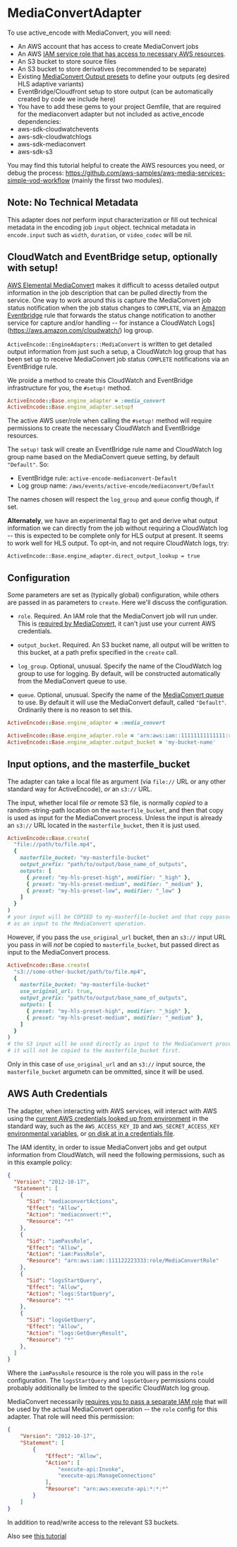 # MediaConvertAdapter


To use active_encode with MediaConvert, you will need:

* An AWS account that has access to create MediaConvert jobs
* An AWS [IAM service role that has access to necessary AWS resources](https://docs.aws.amazon.com/mediaconvert/latest/ug/iam-role.html).
* An S3 bucket to store source files
* An S3 bucket to store derivatives (recommended to be separate)
* Existing [MediaConvert Output presets](https://docs.aws.amazon.com/mediaconvert/latest/ug/creating-preset-from-scratch.html) to define your outputs (eg desired HLS adaptive variants)
* EventBridge/Cloudfront setup to store output (can be automatically created by code we include here)
* You have to add these gems to your project Gemfile, that are required for
 the mediaconvert adapter but not included as active_encode dependencies:
 * aws-sdk-cloudwatchevents
 * aws-sdk-cloudwatchlogs
 * aws-sdk-mediaconvert
 * aws-sdk-s3

You may find this tutorial helpful to create the AWS resources you need, or debug the process: https://github.com/aws-samples/aws-media-services-simple-vod-workflow (mainly the firsst two modules).

## Note: No Technical Metadata

This adapter does _not_ perform input characterization or fill out technical metadata in the encoding job `input` object. technical metadata in `encode.input` such as `width`, `duration`,
or `video_codec` will be nil.

## CloudWatch and EventBridge setup, optionally with setup!

[AWS Elemental MediaConvert](https://aws.amazon.com/mediaconvert/) makes it difficult to acesss
detailed output information in the job description that can be pulled directly from the service. One way to work around this is capture the MediaConvert job status notification
when the job status changes to `COMPLETE`, via an
[Amazon Eventbridge](https://aws.amazon.com/eventbridge/) rule that forwards the status change
notification to another service for capture and/or handling -- for instance a CloudWatch Logs]
(https://aws.amazon.com/cloudwatch/) log group.

`ActiveEncode::EngineAdapters::MediaConvert` is written to get detailed output information from just such a setup, a CloudWatch log group that has been set up to receive MediaConvert job status `COMPLETE` notifications via an EventBridge rule.

We proide a method to create this CloudWatch and EventBridge infrastructure for you, the `#setup!` method.


```ruby
ActiveEncode::Base.engine_adapter = :media_convert
ActiveEncode::Base.engine_adapter.setup!
```

The active AWS user/role when calling the `#setup!` method will require permissions to create the
necessary CloudWatch and EventBridge resources.

The `setup!` task will create an EventBridge rule name and CloudWatch log group name based on the MediaConvert queue setting, by default `"Default"`. So:
* EventBridge rule: `active-encode-mediaconvert-Default`
* Log group name: `/aws/events/active-encode/mediaconvert/Default`

The names chosen will respect the `log_group` and `queue` config though, if set.


**Alternately**, we have an experimental flag to get and derive what output information we can
directly from the job without requiring a CloudWatch log -- this is expected to be complete
only for  HLS output at present. It seems to work well for HLS output. To opt-in, and not require CloudWatch logs, try:

    ActiveEncode::Base.engine_adapter.direct_output_lookup = true


## Configuration

Some parameters are set as (typically global) configuration, while others are passed in as parameters to `create`. Here we'll discuss the configuration.


* `role`. Required. An IAM role that the MediaConvert job will run under. This is [required by MediaConvert](https://docs.aws.amazon.com/mediaconvert/latest/ug/iam-role.html), it can't just use your current AWS credentials.

* `output_bucket`. Required.  An S3 bucket name, all output will be written to this bucket, at a path prefix specified in the `create` call.

* `log_group`. Optional, unusual. Specify the name of the CloudWatch log group to use for logging. By default, will be constructed automatically from the MediaConvert queue to use.

* `queue`. Optional, unusual. Specify the name of the [MediaConvert queue](https://docs.aws.amazon.com/mediaconvert/latest/ug/working-with-queues.html) to use. By default it will use the MediaConvert default, called `"Default"`. Ordinarily there is no reason to set this.

```ruby
ActiveEncode::Base.engine_adapter = :media_convert

ActiveEncode::Base.engine_adapter.role = 'arn:aws:iam::11111111111111:role/my-role-name'
ActiveEncode::Base.engine_adapter.output_bucket = 'my-bucket-name'
```


## Input options, and the masterfile_bucket

The adapter can take a local file as argument (via `file://` URL or any other standard way for ActiveEncode), _or_ an `s3://` URL.

The input, whether local file _or_ remote S3 file, is normally _copied_ to a random-string-path location on the `masterfile_bucket`, and then that copy is used as input for the MediaConvert process.  Unless the input is already an `s3://` URL located in the `masterfile_bucket`, then it is just used.


```ruby
ActiveEncode::Base.create(
  "file://path/to/file.mp4",
  {
    masterfile_bucket: "my-masterfile-bucket"
    output_prefix: "path/to/output/base_name_of_outputs",
    outputs: [
      { preset: "my-hls-preset-high", modifier: "_high" },
      { preset: "my-hls-preset-medium", modifier: "_medium" },
      { preset: "my-hls-preset-low", modifier: "_low" }
    ]
  }
)
# your input will be COPIED to my-masterfile-bucket and that copy passed
# as an input to the MediaConvert operation.
```

However, if you pass the `use_original_url` bucket, then an `s3://` input URL you pass in will _not_ be copied to `masterfile_bucket`, but passed direct as input to the MediaConvert process.

```ruby
ActiveEncode::Base.create(
  "s3://some-other-bucket/path/to/file.mp4",
  {
    masterfile_bucket: "my-masterfile-bucket"
    use_original_url: true,
    output_prefix: "path/to/output/base_name_of_outputs",
    outputs: [
      { preset: "my-hls-preset-high", modifier: "_high" },
      { preset: "my-hls-preset-medium", modifier: "_medium" },
    ]
  }
)
# the S3 input will be used directly as input to the MediaConvert process,
# it will not be copied to the masterfile_bucket first.
```

Only in this case of `use_original_url` and an `s3://` input source, the `masterfile_bucket` argumetn can be ommitted, since it will be used.

## AWS Auth Credentials

The adapter, when interacting with AWS services, will interact with AWS using the [current AWS credentials looked up from environment](https://docs.aws.amazon.com/sdk-for-ruby/v3/developer-guide/setup-config.html#aws-ruby-sdk-setting-credentials) in the standard way, such as the `AWS_ACCESS_KEY_ID` and `AWS_SECRET_ACCESS_KEY` [environmental variables](https://docs.aws.amazon.com/sdkref/latest/guide/environment-variables.html), or [on disk at in a credentials file](https://docs.aws.amazon.com/sdkref/latest/guide/file-format.html).

The IAM identity, in order to issue MediaConvert jobs and get output information from CloudWatch, will need the following permissions, such as in this example policy:

```json
{
  "Version": "2012-10-17",
  "Statement": [
    {
      "Sid": "mediaconvertActions",
      "Effect": "Allow",
      "Action": "mediaconvert:*",
      "Resource": "*"
    },
    {
      "Sid": "iamPassRole",
      "Effect": "Allow",
      "Action": "iam:PassRole",
      "Resource": "arn:aws:iam::111122223333:role/MediaConvertRole"
    },
    {
      "Sid": "logsStartQuery",
      "Effect": "Allow",
      "Action": "logs:StartQuery",
      "Resource": "*"
    },
    {
      "Sid": "logsGetQuery",
      "Effect": "Allow",
      "Action": "logs:GetQueryResult",
      "Resource": "*"
    },
  ]
}
```

Where the `iamPassRole` resource is the role you will pass in the `role` configuration. The `logsStartQuery` and `logsGetQuery` permissions could probably additionally be limited to the specific CloudWatch log group.

MediaConvert necessarily [requires you to pass a separate IAM role](https://docs.aws.amazon.com/mediaconvert/latest/ug/iam-role.html) that will be used by the actual MediaConvert operation -- the `role` config for this adapter. That role will need this permission:

```json
{
    "Version": "2012-10-17",
    "Statement": [
        {
            "Effect": "Allow",
            "Action": [
                "execute-api:Invoke",
                "execute-api:ManageConnections"
            ],
            "Resource": "arn:aws:execute-api:*:*:*"
        }
    ]
}
```

In addition to read/write access to the relevant S3 buckets.

Also see [this tutorial](https://github.com/aws-samples/aws-media-services-simple-vod-workflow/blob/master/1-IAMandS3/README.md#1-create-an-iam-role-to-use-with-aws-elemental-mediaconvert)


